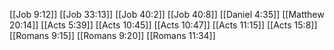 [[Job 9:12]]
[[Job 33:13]]
[[Job 40:2]]
[[Job 40:8]]
[[Daniel 4:35]]
[[Matthew 20:14]]
[[Acts 5:39]]
[[Acts 10:45]]
[[Acts 10:47]]
[[Acts 11:15]]
[[Acts 15:8]]
[[Romans 9:15]]
[[Romans 9:20]]
[[Romans 11:34]]
